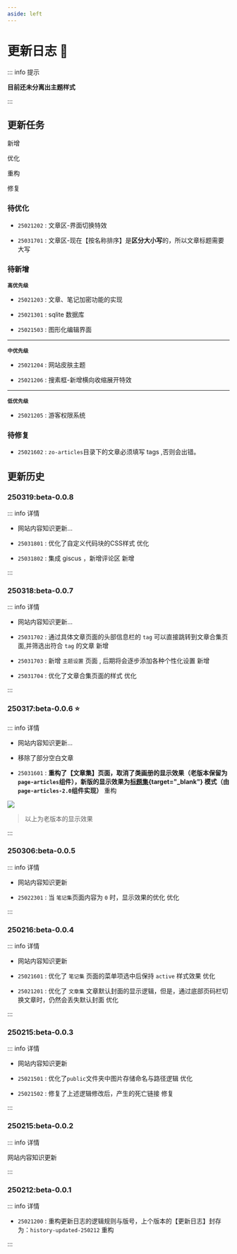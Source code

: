 ```yaml
---
aside: left
---
```


# 更新日志  📝


::: info <Badge type='info'>提示</Badge>

**目前还未分离出主题样式**

:::

## 更新任务

<Badge type='tip'>新增</Badge>  

<Badge type='warning'>优化</Badge>  

<Badge type='tip'>重构</Badge>  

<Badge type='danger'>修复</Badge>  




### 待优化




- `25021202` : 文章区-界面切换特效

- `25031701` : 文章区-现在【按名称排序】是**区分大小写**的，所以文章标题需要大写

### 待新增

**`高优先级`**

- `25021203` : 文章、笔记加密功能的实现

- `25021301` : sqlite 数据库

- `25021503` : 图形化编辑界面

---

**`中优先级`**

- `25021204` : 网站皮肤主题

- `25021206` : 搜素框-新增横向收缩展开特效


---

**`低优先级`**


- `25021205` : 游客权限系统

### 待修复

- `25021602` : `zo-articles`目录下的文章必须填写 tags ,否则会出错。


## 更新历史

### 250319:beta-0.0.8   

::: info 详情

- 网站内容知识更新...

- `25031801` : 优化了自定义代码块的CSS样式  <Badge type='warning'>优化</Badge>  

- `25031802` : 集成 giscus ，新增评论区  <Badge type='tip'>新增</Badge>  


:::


### 250318:beta-0.0.7   

::: info 详情

- 网站内容知识更新...

- `25031702` : 通过具体文章页面的头部信息栏的 `tag` 可以直接跳转到文章合集页面,并筛选出符合 `tag` 的文章  <Badge type='tip'>新增</Badge>  

- `25031703` : 新增 `主题设置` 页面 , 后期将会逐步添加各种个性化设置 <Badge type='tip'>新增</Badge>  

- `25031704` : 优化了文章合集页面的样式 <Badge type='warning'>优化</Badge>  


:::

### 250317:beta-0.0.6 ⭐  

::: info 详情

- 网站内容知识更新...

- 移除了部分空白文章

- `25031601` : **重构了【文章集】页面，取消了类画册的显示效果（老版本保留为`page-articles`组件），新版的显示效果为[标题集](/zo-pages/all-articles){target="_blank"} 模式（由`page-articles-2.0`组件实现）** <Badge type='tip'>重构</Badge>

![](/image/202503162201.png)

> 以上为老版本的显示效果

:::


### 250306:beta-0.0.5 

::: info 详情

- 网站内容知识更新

- `25022301` : 当 `笔记集`页面内容为 `0` 时，显示效果的优化 <Badge type='warning'>优化</Badge>


:::

### 250216:beta-0.0.4

::: info 详情

- 网站内容知识更新

- `25021601` : 优化了 `笔记集` 页面的菜单项选中后保持  `active` 样式效果 <Badge type='warning'>优化</Badge>

- `25021201` : 优化了 `文章集` 文章默认封面的显示逻辑，但是，通过底部页码栏切换文章时，仍然会丢失默认封面 <Badge type='warning'>优化</Badge>


:::


### 250215:beta-0.0.3

::: info 详情

- 网站内容知识更新

- `25021501` : 优化了`public`文件夹中图片存储命名与路径逻辑 <Badge type='warning'>优化</Badge>

- `25021502` : 修复了上述逻辑修改后，产生的死亡链接 <Badge type='danger'>修复</Badge>


:::

### 250215:beta-0.0.2

::: info 详情

网站内容知识更新

:::


### 250212:beta-0.0.1

::: info 详情

-  `25021200` : 重构更新日志的逻辑规则与版号，上个版本的【更新日志】封存为：`history-updated-250212` <Badge type='tip'>重构</Badge>  

:::
